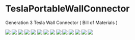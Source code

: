 # TeslaPortableWallConnector
Generation 3 Tesla Wall Connector ( Bill of Materials )  

<img src=22D4A058-5E96-4DB3-B9B8-88D125E53650.jpeg>
<img src=5C4147B7-2AF2-41AD-9B24-05B53C13CA57.jpeg>  
<img src=E6FDE93C-120D-4C6D-B382-A635CCFB05E8.jpeg>  
<img src=F210A705-072F-44A5-AB98-920B00969ADF.jpeg>  
<img src=A7023A4B-528E-4AA5-A15A-CE215922D634.jpeg>  
<img src=36295894-051A-4F80-B8D4-81DEE83958F3.jpeg>  
<img src=B0F7928C-8CC4-49B5-8E29-53090F796D65.jpeg>  
<img src=19172E13-3574-4184-9D65-C77A0AA5AE36.jpeg>  
<img src=F277E151-0623-4E7F-952F-8DCD119CF0C4.jpeg>  
<img src=5ABC94F1-F446-467C-961F-1B4E05E3AF9F.jpeg>  
<img src=C8BA051E-36D2-412A-BD5E-1E5BFB679F64.jpeg>  
<img src=651D023D-1AE8-47B1-9E62-5983D63CD1A9.jpeg>  
<img src=686D31B6-024F-448E-A234-BC7378E3F102.jpeg>  
<img src=9F8745DE-AB7B-4CEC-BE0F-E4756F0D38C5.jpeg>  

